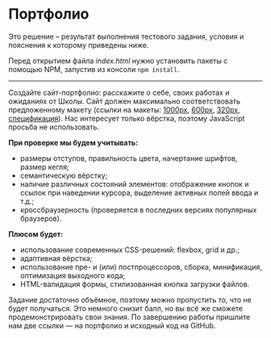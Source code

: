 # Портфолио

Это решение – результат выполнения тестового задания, условия и пояснения к которому приведены ниже.

Перед открытием файла *index.html* нужно установить пакеты с помощью NPM, запустив из консоли `npm install`.

---

Создайте сайт-портфолио: расскажите о себе, своих работах и ожиданиях от Школы. Сайт должен максимально соответствовать предложенному макету (ссылки на макеты: [1000px](https://yandex-shri-minsk-2019.github.io/task-1/#artboard0), [600px](https://yandex-shri-minsk-2019.github.io/task-1/#artboard1), [320px](https://yandex-shri-minsk-2019.github.io/task-1/#artboard3), [спецификация](https://yandex-shri-minsk-2019.github.io/task-1/#artboard2)). Нас интересует только вёрстка, поэтому JavaScript просьба не использовать.

**При проверке мы будем учитывать:**
- размеры отступов, правильность цвета, начертание шрифтов, размер кегля;
- семантическую вёрстку;
- наличие различных состояний элементов: отображение кнопок и ссылок при наведении курсора, выделение активных полей ввода и т.д.;
- кроссбраузерность (проверяется в последних версиях популярных браузеров).

**Плюсом будет:**
- использование современных CSS-решений: flexbox, grid и др.;
- адаптивная вёрстка;
- использование пре- и (или) постпроцессоров, сборка, минификация, оптимизация выходного кода;
- HTML-валидация формы, стилизованная кнопка загрузки файлов.

Задание достаточно объёмное, поэтому можно пропустить то, что не будет получаться. Это немного снизит балл, но вы всё же сможете продемонстрировать свои знания. По завершению работы пришлите нам две ссылки — на портфолио и исходный код на GitHub.
